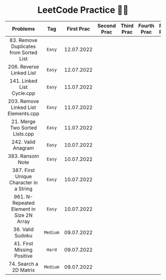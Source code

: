 <h1 align=center> LeetCode Practice 🧑‍💻 </h1>

|Problems|Tag|First Prac|Second Prac|Third Prac|Fourth Prac|Fifth Prac|
|:--------:|:--------:|:--------:|:--------:|:--------:|:--------:|:--------:|
|83. Remove Duplicates from Sorted List|```Easy```|12.07.2022|||||
|206. Reverse Linked List|```Easy```|12.07.2022|||||
|141. Linked List Cycle.cpp|```Easy```|11.07.2022|||||
|203. Remove Linked List Elements.cpp|```Easy```|11.07.2022|||||
|21. Merge Two Sorted Lists.cpp|```Easy```|11.07.2022|||||
|242. Valid Anagram|```Easy```|10.07.2022|||||
|383. Ransom Note|```Easy```|10.07.2022|||||
|387. First Unique Character in a String|```Easy```|10.07.2022|||||
|961. N-Repeated Element in Size 2N Array|```Easy```|10.07.2022|||||
|36. Valid Sudoku|```Medium```|09.07.2022|||||
|41. First Missing Positive|```Hard```|09.07.2022|||||
|74. Search a 2D Matrix|```Medium```|09.07.2022|||||
